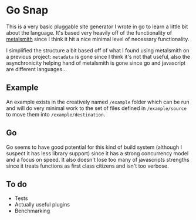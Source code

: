 # Go Snap

This is a very basic pluggable site generator I wrote in go to learn a little bit about the language. It's based very heavily off of the functionality of [metalsmith](http://metalsmith.io) since I think it hit a nice minimal level of necessary functionality.

I simplified the structure a bit based off of what I found using metalsmith on a previous project: `metadata` is gone since I think it's not that useful, also the asynchronicity helping hand of metalsmith is gone since go and javascript are different languages...

## Example

An example exists in the creatively named `/example` folder which can be run and will do very minimal work to the set of files defined in `/example/source` to move them into `/example/destination`. 

## Go

Go seems to have good potential for this kind of build system (although I suspect it has less library support) since it has a strong concurrency model and a focus on speed. It also doesn't lose too many of javascripts strengths since it treats functions as first class citizens and isn't too verbose. 

## To do

* Tests
* Actually useful plugins
* Benchmarking